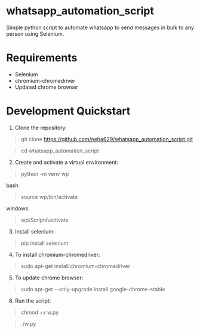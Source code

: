 # whatsapp_automation_script
Simple python script to automate whatsapp to send messages in bulk to any person using Selenium.

# Requirements
* Selenium
* chromium-chromedriver
* Updated chrome browser

# Development Quickstart
1. Clone the repository:

> git clone https://github.com/neha629/whatsapp_automation_script.git

> cd whatsapp_automation_script

2. Create and activate a virtual environment:

> python -m venv wp

  bash

> source wp/bin/activate

  windows

> wp\Scripts\activate
 
3. Install selenium:

> pip install selenium

4. To install chromium-chromedriver:

 > sudo apt-get install chromium-chromedriver
 
5. To update chrome browser:

 > sudo apt-get --only-upgrade install google-chrome-stable
 
6. Run the script:

>  chmod +x w.py

> ./w.py
